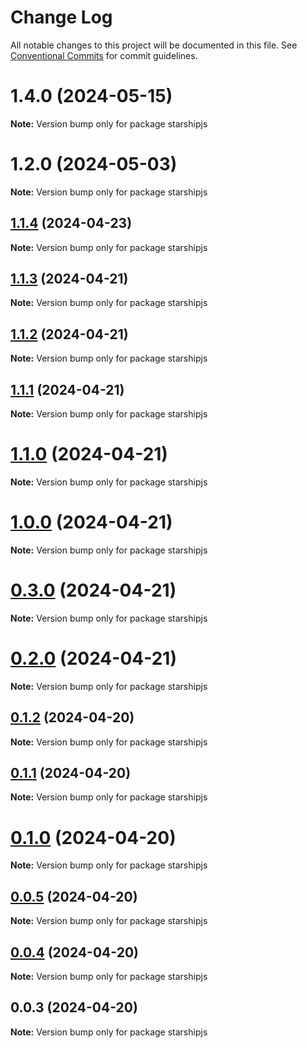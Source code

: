# Change Log

All notable changes to this project will be documented in this file.
See [Conventional Commits](https://conventionalcommits.org) for commit guidelines.

# 1.4.0 (2024-05-15)

**Note:** Version bump only for package starshipjs





# 1.2.0 (2024-05-03)

**Note:** Version bump only for package starshipjs





## [1.1.4](https://github.com/cosmology-tech/starshipjs/compare/starshipjs@1.1.3...starshipjs@1.1.4) (2024-04-23)

**Note:** Version bump only for package starshipjs





## [1.1.3](https://github.com/cosmology-tech/starshipjs/compare/starshipjs@1.1.2...starshipjs@1.1.3) (2024-04-21)

**Note:** Version bump only for package starshipjs





## [1.1.2](https://github.com/cosmology-tech/starshipjs/compare/starshipjs@1.1.1...starshipjs@1.1.2) (2024-04-21)

**Note:** Version bump only for package starshipjs





## [1.1.1](https://github.com/cosmology-tech/starshipjs/compare/starshipjs@1.1.0...starshipjs@1.1.1) (2024-04-21)

**Note:** Version bump only for package starshipjs





# [1.1.0](https://github.com/cosmology-tech/starshipjs/compare/starshipjs@1.0.0...starshipjs@1.1.0) (2024-04-21)

**Note:** Version bump only for package starshipjs





# [1.0.0](https://github.com/cosmology-tech/starshipjs/compare/starshipjs@0.3.0...starshipjs@1.0.0) (2024-04-21)

**Note:** Version bump only for package starshipjs





# [0.3.0](https://github.com/cosmology-tech/starshipjs/compare/starshipjs@0.2.0...starshipjs@0.3.0) (2024-04-21)

**Note:** Version bump only for package starshipjs





# [0.2.0](https://github.com/cosmology-tech/starshipjs/compare/starshipjs@0.1.2...starshipjs@0.2.0) (2024-04-21)

**Note:** Version bump only for package starshipjs





## [0.1.2](https://github.com/cosmology-tech/starshipjs/compare/starshipjs@0.1.1...starshipjs@0.1.2) (2024-04-20)

**Note:** Version bump only for package starshipjs





## [0.1.1](https://github.com/cosmology-tech/starshipjs/compare/starshipjs@0.1.0...starshipjs@0.1.1) (2024-04-20)

**Note:** Version bump only for package starshipjs





# [0.1.0](https://github.com/cosmology-tech/starshipjs/compare/starshipjs@0.0.5...starshipjs@0.1.0) (2024-04-20)

**Note:** Version bump only for package starshipjs





## [0.0.5](https://github.com/cosmology-tech/starshipjs/compare/starshipjs@0.0.4...starshipjs@0.0.5) (2024-04-20)

**Note:** Version bump only for package starshipjs





## [0.0.4](https://github.com/cosmology-tech/starshipjs/compare/starshipjs@0.0.3...starshipjs@0.0.4) (2024-04-20)

**Note:** Version bump only for package starshipjs





## 0.0.3 (2024-04-20)

**Note:** Version bump only for package starshipjs

